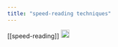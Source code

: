 ```yaml
---
title: "speed-reading techniques"
---
```


[[speed-reading]]
<img src='https://scrapbox.io/api/pages/nishio/en/icon' alt='en.icon' height="19.5"/>